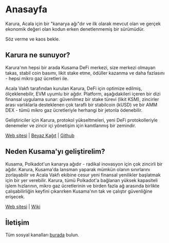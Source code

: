 # Anasayfa

Karura, Acala için bir "kanarya ağı"dır ve ilk olarak mevcut olan ve gerçek ekonomik değeri olan kodun erken denetlenmemiş bir sürümüdür.

Söz verme ve kaos bekle.

## Karura ne sunuyor?

Karura'nın hepsi bir arada Kusama DeFi merkezi, size merkezi olmayan takas, stabil coin basımı, likit stake etme, ödüller kazanma ve daha fazlasını - hepsi mikro gaz ücretleri ile.

Acala Vakfı tarafından kurulan Karura, DeFi için optimize edilmiş, ölçeklenebilir, EVM uyumlu bir ağdır. Platform, aşağıdakileri içeren bir dizi finansal uygulama sunar: güvenilmez bir stake türevi \(likit KSM\), zincirler arası varlıklarla desteklenen çok taraflı bir stabilcoin \(kUSD\) ve bir AMM DEX - tümü mikro gaz ücretleriyle herhangi bir jetonla ödenebilir.

Geliştiriciler için Karura, protokol yükseltmeleri, yeni DeFi protokolleriyle denemeler ve zincir içi yönetişim için kanıtlanmış bir zemindir.

[Web sitesi](https://karura.network) \| [Beyaz Kağıt](https://github.com/AcalaNetwork/Acala-white-paper) \| [Github](https://github.com/AcalaNetwork/Acala)

## Neden Kusama'yı geliştirelim?

Kusama, Polkadot'un kanarya ağıdır - radikal inovasyon için çok zincirli bir ağdır. Karura, Kusama'da lansman yaparak mümkün olanın sınırlarını zorlayabilir ve Acala Vakfı ekibine cesur yeni finansal yenilikler başlatmak için bir yer verebilir. Karura, tümü Polkadot'a bağlanan yüksek kapasiteli işlem hızlarının, mikro gaz ücretlerinin ve birden fazla ağ arasında birlikte çalışabilirliğin keyfini çıkarırken Kusama'nın tak ve çalıştır güvenliğine erişecek.

[Web sitesi](https://kusama.network/) \| [Wiki](https://guide.kusama.network/docs/kusama-index)

## İletişim

Tüm sosyal kanalları [burada](https://linktr.ee/karuranetwork) bulun.
